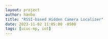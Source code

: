 ```yaml
---
layout: project
author: hanbo
title: "RSSI-based Hidden Camera Localizer"
date: 2023-11-02 11:05:00 -0500
tags: [uiuc-mp, iot]
---
```


<style>
figure {
  padding: 4px;
  margin: auto;
}

figcaption {
  color: gray;
  font-style: italic;
  padding: 2px;
  text-align: center;
}
</style>


